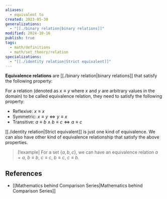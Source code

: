 ```yaml
---
aliases:
  - equivalent to
created: 2023-05-30
generalizations:
  - "[[./binary relation|binary relations]]"
modified: 2024-10-16
publish: true
tags:
  - math/definitions
  - math/set_theory/relation
specializations:
  - "[[./identity relation|Strict equivalent]]"
---
```

**Equivalence relations** are [[./binary relation|binary relations]] that satisfy the following property:

For a relation (denoted as $x \equiv y$ where $x$ and $y$ are arbitrary values in the domain) to be called equivalence relation, they need to satisfy the following property:
- Reflexive: $x \equiv x$
- Symmetric: $x \equiv y \Longleftrightarrow y \equiv x$
- Transitive: $a \equiv b \land b \equiv c \Longleftrightarrow a \equiv c$

[[./identity relation|Strict equivalent]] is just one kind of equivalence. We can also have other kind of equivalence relationship that satisfy the above properties.

> [!example]
> For a set $\{a, b, c\}$, we can have an equivalence relation $a = a,\ b \equiv b,\ c \equiv c,\ b \equiv c,\ c \equiv b$.

## References
- [[Mathematics behind Comparison Series|Mathematics behind Comparison Series]]